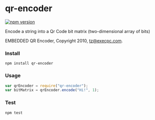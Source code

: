 qr-encoder
===========

[![npm version](https://badge.fury.io/js/qr-encoder.svg)](https://badge.fury.io/js/qr-encoder)

Encode a string into a Qr Code bit matrix (two-dimensional array of bits)

EMBEDDED QR Encoder, Copyright 2010, tz@execpc.com.

### Install

```
npm install qr-encoder
```

### Usage

```js
var qrEncoder = require("qr-encoder");
var bitMatrix = qrEncoder.encode("Hi!", 1);
```
### Test

```
npm test
```

